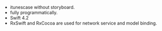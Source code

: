 - itunescase without storyboard.
- fully programmatically.
- Swift 4.2
- RxSwift and RxCocoa are used for network service and model binding.
